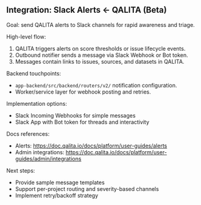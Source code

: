 ## Integration: Slack Alerts ← QALITA (Beta)

Goal: send QALITA alerts to Slack channels for rapid awareness and triage.

High-level flow:

1. QALITA triggers alerts on score thresholds or issue lifecycle events.
2. Outbound notifier sends a message via Slack Webhook or Bot token.
3. Messages contain links to issues, sources, and datasets in QALITA.

Backend touchpoints:

- `app-backend/src/backend/routers/v2/` notification configuration.
- Worker/service layer for webhook posting and retries.

Implementation options:

- Slack Incoming Webhooks for simple messages
- Slack App with Bot token for threads and interactivity

Docs references:

- Alerts: https://doc.qalita.io/docs/platform/user-guides/alerts
- Admin integrations: https://doc.qalita.io/docs/platform/user-guides/admin/integrations

Next steps:

- Provide sample message templates
- Support per-project routing and severity-based channels
- Implement retry/backoff strategy



